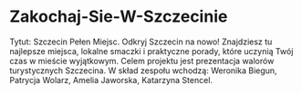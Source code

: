 # Zakochaj-Sie-W-Szczecinie
Tytut: Szczecin Pełen Miejsc. Odkryj Szczecin na nowo! Znajdziesz tu najlepsze miejsca, lokalne smaczki i praktyczne porady, które uczynią Twój
czas w mieście wyjątkowym. Celem projektu jest prezentacja walorów turystycznych Szczecina. W skład zespołu wchodzą: Weronika Biegun,
Patrycja Wolarz, Amelia Jaworska, Katarzyna Stencel.
